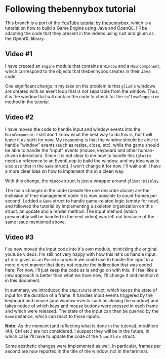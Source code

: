 # Following thebennybox tutorial

This branch is a port of the [YouTube tutorial by thebennybox](https://www.youtube.com/playlist?list=PLEETnX-uPtBXP_B2yupUKlflXBznWIlL5), which is a tutorial on how to build a Game Engine using Java and OpenGL. I'll be adapting the code that they present in the videos using rust and glium as the OpenGL library.

## Video #1

I have created an `engine` module that contains a `Window` and a `MainComponent`, which correspond to the objects that thebennybox creates in their Java code.

One significant change in my take on the problem is that `glium`'s windows are created with an event loop that is not separable from the window. Thus, it is the window that will contain the code to check for the `isCloseRequested` method in the tutorial.

## Video #2

I have moved the code to handle input and window events into the `MainComponent`. I still don't know what the best way to do this is, but I will leave it as such for now. My reasoning is that the window should be able to handle "window" events (such as resize, close, etc), while the game should be able to handle the "input" events (mouse, keyboard and other human-driven interaction). Since it is not clear to me how to handle this (`glutin` needs a reference to an EventLoop to build the window, and my idea was to also use that in the `Game` struct), I won't change it for now. I'll wait until I have a more clear idea on how to implement this in a clean way.

With this change, the `Window` struct is just a wrapper around `glium::Display`.

The main changes in the code (beside the one describe above) are the inclusion of time management code: it is now possible to count frames per second. I added a `Game` struct to handle game-related logic (empty for now), and followed the tutorial by implementing a skeleton organization on this struct: an update and a render method. The input method (which presumably will be handled in the next video) was left out because of the same issue mentioned above.

## Video #3

I've now moved the input code into it's own module, mimicking the original youtube videos. I'm still not very happy with how this let's us handle input. `glutin` gives us an `EventLoop` which we could use to handle the input in a more direct manner that does not require the indirection that was coded here. For now, I'll just keep the code as is and go on with this. If I feel like a new approach is better than what we have now, I'll change it and mention it in this document.

In summary, we introduced the `INputState` struct, which keeps the state of input for the duration of a frame. It handles input events triggered by the keyboard and mouse (and window events such as closing the window) and takes notice of which keys and mouse buttons were pressed in each frame and which were released. The state of the input can then be queried by the `Game` instance, which can react to those inputs.

**Note:** As the moment (and reflecting what is done in the tutorial), modifiers (Alt, Ctrl etc.) are not considered. I suspect they will be in the future, in which case I'll have to update the code of the `InputState` struct.

Some aesthetic changes were implemented as well. In particular, frames per second are now reported in the title of the window, not in the terminal.